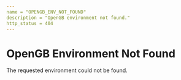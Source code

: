 ```yaml
---
name = "OPENGB_ENV_NOT_FOUND"
description = "OpenGB environment not found."
http_status = 404
---
```


# OpenGB Environment Not Found

The requested environment could not be found.
